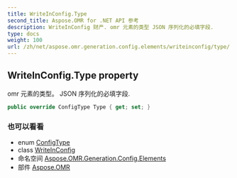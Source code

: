 ```yaml
---
title: WriteInConfig.Type
second_title: Aspose.OMR for .NET API 参考
description: WriteInConfig 财产. omr 元素的类型 JSON 序列化的必填字段.
type: docs
weight: 100
url: /zh/net/aspose.omr.generation.config.elements/writeinconfig/type/
---
```

## WriteInConfig.Type property

omr 元素的类型。 JSON 序列化的必填字段.

```csharp
public override ConfigType Type { get; set; }
```

### 也可以看看

* enum [ConfigType](../../../aspose.omr.generation.config.enums/configtype/)
* class [WriteInConfig](../)
* 命名空间 [Aspose.OMR.Generation.Config.Elements](../../writeinconfig/)
* 部件 [Aspose.OMR](../../../)


